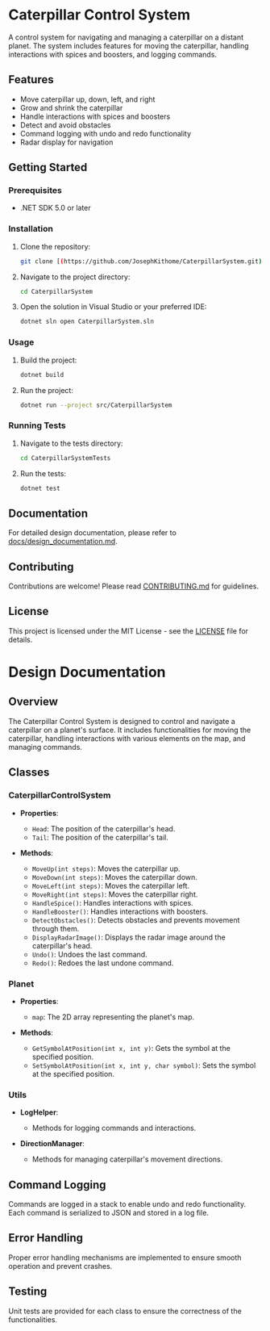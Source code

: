 # Caterpillar Control System

A control system for navigating and managing a caterpillar on a distant planet. The system includes features for moving the caterpillar, handling interactions with spices and boosters, and logging commands.

## Features

- Move caterpillar up, down, left, and right
- Grow and shrink the caterpillar
- Handle interactions with spices and boosters
- Detect and avoid obstacles
- Command logging with undo and redo functionality
- Radar display for navigation

## Getting Started

### Prerequisites

- .NET SDK 5.0 or later

### Installation

1. Clone the repository:
    ```bash
    git clone [(https://github.com/JosephKithome/CaterpillarSystem.git)]
    ```

2. Navigate to the project directory:
    ```bash
    cd CaterpillarSystem
    ```

3. Open the solution in Visual Studio or your preferred IDE:
    ```bash
    dotnet sln open CaterpillarSystem.sln
    ```

### Usage

1. Build the project:
    ```bash
    dotnet build
    ```

2. Run the project:
    ```bash
    dotnet run --project src/CaterpillarSystem
    ```

### Running Tests

1. Navigate to the tests directory:
    ```bash
    cd CaterpillarSystemTests
    ```

2. Run the tests:
    ```bash
    dotnet test
    ```

## Documentation

For detailed design documentation, please refer to [docs/design_documentation.md](docs/design_documentation.md).

## Contributing

Contributions are welcome! Please read [CONTRIBUTING.md](CONTRIBUTING.md) for guidelines.

## License

This project is licensed under the MIT License - see the [LICENSE](LICENSE) file for details.



# Design Documentation

## Overview

The Caterpillar Control System is designed to control and navigate a caterpillar on a planet's surface. It includes functionalities for moving the caterpillar, handling interactions with various elements on the map, and managing commands.

## Classes

### CaterpillarControlSystem

- **Properties**:
  - `Head`: The position of the caterpillar's head.
  - `Tail`: The position of the caterpillar's tail.

- **Methods**:
  - `MoveUp(int steps)`: Moves the caterpillar up.
  - `MoveDown(int steps)`: Moves the caterpillar down.
  - `MoveLeft(int steps)`: Moves the caterpillar left.
  - `MoveRight(int steps)`: Moves the caterpillar right.
  - `HandleSpice()`: Handles interactions with spices.
  - `HandleBooster()`: Handles interactions with boosters.
  - `DetectObstacles()`: Detects obstacles and prevents movement through them.
  - `DisplayRadarImage()`: Displays the radar image around the caterpillar's head.
  - `Undo()`: Undoes the last command.
  - `Redo()`: Redoes the last undone command.

### Planet

- **Properties**:
  - `map`: The 2D array representing the planet's map.

- **Methods**:
  - `GetSymbolAtPosition(int x, int y)`: Gets the symbol at the specified position.
  - `SetSymbolAtPosition(int x, int y, char symbol)`: Sets the symbol at the specified position.

### Utils

- **LogHelper**:
  - Methods for logging commands and interactions.

- **DirectionManager**:
  - Methods for managing caterpillar's movement directions.

## Command Logging

Commands are logged in a stack to enable undo and redo functionality. Each command is serialized to JSON and stored in a log file.

## Error Handling

Proper error handling mechanisms are implemented to ensure smooth operation and prevent crashes.

## Testing

Unit tests are provided for each class to ensure the correctness of the functionalities.

